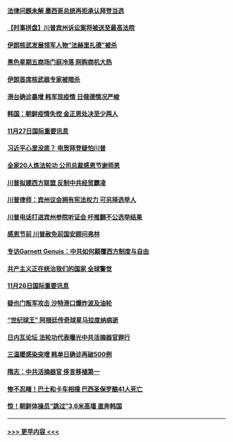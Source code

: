 #### [法律问题未解 墨西哥总统再拒承认拜登当选](../pages/prog202/a102997007.md?t=11280851) 
#### [【时事拼盘】川普宾州诉讼案将被送至最高法院](../pages/prog202/a102997075.md?t=11280851) 
#### [伊朗核武发展领军人物“法赫里扎德”被杀](../pages/prog202/a102997070.md?t=11280851) 
#### [黑色星期五商场门庭冷落 网购商机大热](../pages/prog202/a102997036.md?t=11280851) 
#### [伊朗首席核武器专家被暗杀](../pages/prog202/a102996965.md?t=11280851) 
#### [港台确诊暴增 韩军现疫情 日俄德情况严峻](../pages/prog202/a102996922.md?t=11280851) 
#### [韩国：朝鲜疫情失控 金正恩处决至少两人](../pages/prog202/a102996909.md?t=11280851) 
#### [11月27日国际重要讯息](../pages/prog202/a102996682.md?t=11280851) 
#### [习近平心里没底？ 电贺拜登疑怕川普](../pages/prog202/a102996491.md?t=11280851) 
#### [全家20人炼法轮功 公司总裁感恩节谢师恩](../pages/prog202/a102996387.md?t=11280851) 
#### [川普拟建西方联盟 反制中共经贸霸凌](../pages/prog202/a102996194.md?t=11280851) 
#### [川普律师：宾州议会拥有宪法权力 可另择选举人](../pages/prog202/a102996113.md?t=11280851) 
#### [川普电话打进宾州参院听证会 吁推翻不公选举结果](../pages/prog202/a102995558.md?t=11280851) 
#### [感恩节前 川普赦免前国安顾问弗林](../pages/prog202/a102996116.md?t=11280851) 
#### [专访Garnett Genuis：中共如何颠覆西方制度与自由](../pages/prog202/a102996077.md?t=11280851) 
#### [共产主义正在统治我们的国家 全球警觉](../pages/prog202/a102995914.md?t=11280851) 
#### [11月26日国际重要讯息](../pages/prog202/a102995908.md?t=11280851) 
#### [疑也门叛军攻击 沙特港口爆炸波及油轮](../pages/prog202/a102995793.md?t=11280851) 
#### [“世纪球王” 阿根廷传奇球星马拉度纳病逝](../pages/prog202/a102995757.md?t=11280851) 
#### [日内瓦论坛 法轮功代表曝光中共活摘器官罪行](../pages/prog202/a102995703.md?t=11280851) 
#### [三温暖感染突增 韩单日确诊再破500例](../pages/prog202/a102995687.md?t=11280851) 
#### [隋志：中共活摘器官 侈言移植第一](../pages/prog202/a102995640.md?t=11280851) 
#### [惨不忍睹！巴士和卡车相撞 巴西圣保罗酿41人死亡](../pages/prog202/a102995597.md?t=11280851) 
#### [惊！朝鲜体操员“跳过”3.6米高墙 直奔韩国](../pages/prog202/a102995030.md?t=11280851) 

----
#### [ >>> 更早内容 <<< ](../indexes/prog202-earlier.md)

